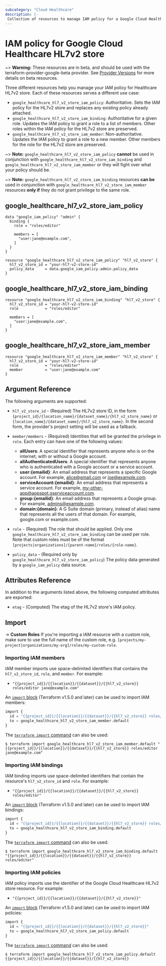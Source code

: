 ```yaml
---
subcategory: "Cloud Healthcare"
description: |-
 Collection of resources to manage IAM policy for a Google Cloud Healthcare HL7v2 store.
---
```


# IAM policy for Google Cloud Healthcare HL7v2 store

~> **Warning:** These resources are in beta, and should be used with the terraform-provider-google-beta provider.
See [Provider Versions](https://terraform.io/docs/providers/google/guides/provider_versions.html) for more details on beta resources.

Three different resources help you manage your IAM policy for Healthcare HL7v2 store. Each of these resources serves a different use case:

* `google_healthcare_hl7_v2_store_iam_policy`: Authoritative. Sets the IAM policy for the HL7v2 store and replaces any existing policy already attached.
* `google_healthcare_hl7_v2_store_iam_binding`: Authoritative for a given role. Updates the IAM policy to grant a role to a list of members. Other roles within the IAM policy for the HL7v2 store are preserved.
* `google_healthcare_hl7_v2_store_iam_member`: Non-authoritative. Updates the IAM policy to grant a role to a new member. Other members for the role for the HL7v2 store are preserved.

~> **Note:** `google_healthcare_hl7_v2_store_iam_policy` **cannot** be used in conjunction with `google_healthcare_hl7_v2_store_iam_binding` and `google_healthcare_hl7_v2_store_iam_member` or they will fight over what your policy should be.

~> **Note:** `google_healthcare_hl7_v2_store_iam_binding` resources **can be** used in conjunction with `google_healthcare_hl7_v2_store_iam_member` resources **only if** they do not grant privilege to the same role.

## google_healthcare_hl7_v2_store_iam_policy

```hcl
data "google_iam_policy" "admin" {
  binding {
    role = "roles/editor"

    members = [
      "user:jane@example.com",
    ]
  }
}

resource "google_healthcare_hl7_v2_store_iam_policy" "hl7_v2_store" {
  hl7_v2_store_id = "your-hl7-v2-store-id"
  policy_data     = data.google_iam_policy.admin.policy_data
}
```

## google_healthcare_hl7_v2_store_iam_binding

```hcl
resource "google_healthcare_hl7_v2_store_iam_binding" "hl7_v2_store" {
  hl7_v2_store_id = "your-hl7-v2-store-id"
  role            = "roles/editor"

  members = [
    "user:jane@example.com",
  ]
}

```

## google_healthcare_hl7_v2_store_iam_member

```hcl
resource "google_healthcare_hl7_v2_store_iam_member" "hl7_v2_store" {
  hl7_v2_store_id = "your-hl7-v2-store-id"
  role            = "roles/editor"
  member          = "user:jane@example.com"
}
```

## Argument Reference

The following arguments are supported:

* `hl7_v2_store_id` - (Required) The HL7v2 store ID, in the form
    `{project_id}/{location_name}/{dataset_name}/{hl7_v2_store_name}` or
    `{location_name}/{dataset_name}/{hl7_v2_store_name}`. In the second form, the provider's
    project setting will be used as a fallback.

* `member/members` - (Required) Identities that will be granted the privilege in `role`.
  Each entry can have one of the following values:
  * **allUsers**: A special identifier that represents anyone who is on the internet; with or without a Google account.
  * **allAuthenticatedUsers**: A special identifier that represents anyone who is authenticated with a Google account or a service account.
  * **user:{emailid}**: An email address that represents a specific Google account. For example, alice@gmail.com or joe@example.com.
  * **serviceAccount:{emailid}**: An email address that represents a service account. For example, my-other-app@appspot.gserviceaccount.com.
  * **group:{emailid}**: An email address that represents a Google group. For example, admins@example.com.
  * **domain:{domain}**: A G Suite domain (primary, instead of alias) name that represents all the users of that domain. For example, google.com or example.com.

* `role` - (Required) The role that should be applied. Only one
    `google_healthcare_hl7_v2_store_iam_binding` can be used per role. Note that custom roles must be of the format
    `[projects|organizations]/{parent-name}/roles/{role-name}`.

* `policy_data` - (Required only by `google_healthcare_hl7_v2_store_iam_policy`) The policy data generated by
  a `google_iam_policy` data source.

## Attributes Reference

In addition to the arguments listed above, the following computed attributes are
exported:

* `etag` - (Computed) The etag of the HL7v2 store's IAM policy.

## Import

-> **Custom Roles** If you're importing a IAM resource with a custom role, make sure to use the
 full name of the custom role, e.g. `[projects/my-project|organizations/my-org]/roles/my-custom-role`.

### Importing IAM members

IAM member imports use space-delimited identifiers that contains the `hl7_v2_store_id`, `role`, and `member`. For example:

* `"{{project_id}}/{{location}}/{{dataset}}/{{hl7_v2_store}} roles/editor jane@example.com"`

An [`import` block](https://developer.hashicorp.com/terraform/language/import) (Terraform v1.5.0 and later) can be used to import IAM members:

```tf
import {
  id = "{{project_id}}/{{location}}/{{dataset}}/{{hl7_v2_store}} roles/editor jane@example.com"
  to = google_healthcare_hl7_v2_store_iam_member.default
}
```

The [`terraform import` command](https://developer.hashicorp.com/terraform/cli/commands/import) can also be used:

```
$ terraform import google_healthcare_hl7_v2_store_iam_member.default "{{project_id}}/{{location}}/{{dataset}}/{{hl7_v2_store}} roles/editor jane@example.com"
```

### Importing IAM bindings

IAM binding imports use space-delimited identifiers that contain the resource's `hl7_v2_store_id` and `role`. For example:

* `"{{project_id}}/{{location}}/{{dataset}}/{{hl7_v2_store}} roles/editor"`

An [`import` block](https://developer.hashicorp.com/terraform/language/import) (Terraform v1.5.0 and later) can be used to import IAM bindings:

```tf
import {
  id = "{{project_id}}/{{location}}/{{dataset}}/{{hl7_v2_store}} roles/editor"
  to = google_healthcare_hl7_v2_store_iam_binding.default
}
```

The [`terraform import` command](https://developer.hashicorp.com/terraform/cli/commands/import) can also be used:

```
$ terraform import google_healthcare_hl7_v2_store_iam_binding.default "{{project_id}}/{{location}}/{{dataset}}/{{hl7_v2_store}} roles/editor"
```

### Importing IAM policies

IAM policy imports use the identifier of the Google Cloud Healthcare HL7v2 store resource. For example:

* `"{{project_id}}/{{location}}/{{dataset}}/{{hl7_v2_store}}"`

An [`import` block](https://developer.hashicorp.com/terraform/language/import) (Terraform v1.5.0 and later) can be used to import IAM policies:

```tf
import {
  id = "{{project_id}}/{{location}}/{{dataset}}/{{hl7_v2_store}}"
  to = google_healthcare_hl7_v2_store_iam_policy.default
}
```

The [`terraform import` command](https://developer.hashicorp.com/terraform/cli/commands/import) can also be used:

```
$ terraform import google_healthcare_hl7_v2_store_iam_policy.default {{project_id}}/{{location}}/{{dataset}}/{{hl7_v2_store}}
```